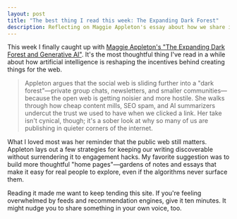 ```yaml
---
layout: post
title: "The best thing I read this week: The Expanding Dark Forest"
description: Reflecting on Maggie Appleton's essay about how we share ideas online in the age of AI generated noise.
---
```


This week I finally caught up with [Maggie Appleton's "The Expanding Dark Forest and Generative AI"](https://maggieappleton.com/dark-forest). It's the most thoughtful thing I've read in a while about how artificial intelligence is reshaping the incentives behind creating things for the web.

> Appleton argues that the social web is sliding further into a "dark forest"—private group chats, newsletters, and smaller communities—because the open web is getting noisier and more hostile. She walks through how cheap content mills, SEO spam, and AI summarizers undercut the trust we used to have when we clicked a link. Her take isn't cynical, though; it's a sober look at why so many of us are publishing in quieter corners of the internet.

What I loved most was her reminder that the public web still matters. Appleton lays out a few strategies for keeping our writing discoverable without surrendering it to engagement hacks. My favorite suggestion was to build more thoughtful "home pages"—gardens of notes and essays that make it easy for real people to explore, even if the algorithms never surface them.

Reading it made me want to keep tending this site. If you're feeling overwhelmed by feeds and recommendation engines, give it ten minutes. It might nudge you to share something in your own voice, too.
